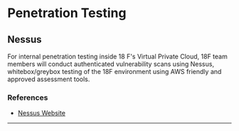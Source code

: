 # Penetration Testing
## Nessus
For internal penetration testing inside 18 F's Virtual Private Cloud, 18F team members will conduct authenticated vulnerability scans using Nessus, whitebox/greybox testing of the 18F environment using AWS friendly and approved assessment tools.
### References

* [Nessus Website](http://www.tenable.com/products/nessus-vulnerability-scanner)

--------
